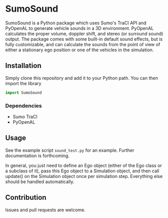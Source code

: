 # SumoSound
SumoSound is a Python package which uses Sumo's TraCI API and PyOpenAL to generate
vehicle sounds in a 3D environment. PyOpenAL calculates the proper volume, doppler
shift, and stereo (or surround sound) output. The package comes with some built-in 
default sound effects, but is fully customizable, and can calculate the sounds from
the point of view of either a stationary ego position or one of the vehicles in the
simulation.

## Installation
Simply clone this repository and add it to your Python path. You can then import
the library
```python
import SumoSound
```

### Dependencies
* Sumo TraCI
* PyOpenAL

## Usage
See the example script ```sound_test.py``` for an example. Further documentation
is forthcoming.

In general, you just need to define an Ego object (either of the Ego class or a
subclass of it), pass this Ego object to a Simulation object, and then call update()
on the Simulation object once per simulation step. Everything else should be handled
automatically.

## Contribution
Issues and pull requests are welcome.